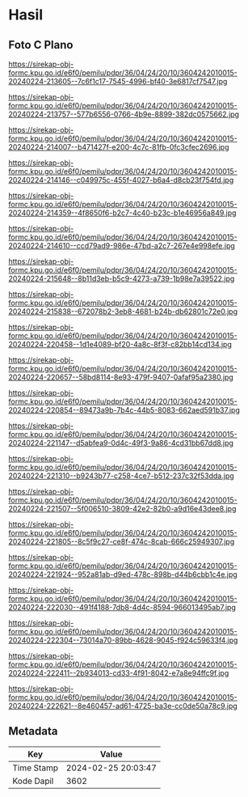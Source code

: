 # Hasil

## Foto C Plano

https://sirekap-obj-formc.kpu.go.id/e6f0/pemilu/pdpr/36/04/24/20/10/3604242010015-20240224-213605--7c6f1c17-7545-4996-bf40-3e6817cf7547.jpg

https://sirekap-obj-formc.kpu.go.id/e6f0/pemilu/pdpr/36/04/24/20/10/3604242010015-20240224-213757--577b6556-0766-4b9e-8899-382dc0575662.jpg

https://sirekap-obj-formc.kpu.go.id/e6f0/pemilu/pdpr/36/04/24/20/10/3604242010015-20240224-214007--b471427f-e200-4c7c-81fb-0fc3cfec2696.jpg

https://sirekap-obj-formc.kpu.go.id/e6f0/pemilu/pdpr/36/04/24/20/10/3604242010015-20240224-214146--c049975c-455f-4027-b6a4-d8cb23f754fd.jpg

https://sirekap-obj-formc.kpu.go.id/e6f0/pemilu/pdpr/36/04/24/20/10/3604242010015-20240224-214359--4f8650f6-b2c7-4c40-b23c-b1e46956a849.jpg

https://sirekap-obj-formc.kpu.go.id/e6f0/pemilu/pdpr/36/04/24/20/10/3604242010015-20240224-214610--ccd79ad9-986e-47bd-a2c7-267e4e998efe.jpg

https://sirekap-obj-formc.kpu.go.id/e6f0/pemilu/pdpr/36/04/24/20/10/3604242010015-20240224-215648--8b11d3eb-b5c9-4273-a739-1b98e7a39522.jpg

https://sirekap-obj-formc.kpu.go.id/e6f0/pemilu/pdpr/36/04/24/20/10/3604242010015-20240224-215838--672078b2-3eb8-4681-b24b-db62801c72e0.jpg

https://sirekap-obj-formc.kpu.go.id/e6f0/pemilu/pdpr/36/04/24/20/10/3604242010015-20240224-220458--1d1e4089-bf20-4a8c-8f3f-c82bb14cd134.jpg

https://sirekap-obj-formc.kpu.go.id/e6f0/pemilu/pdpr/36/04/24/20/10/3604242010015-20240224-220657--58bd8114-8e93-479f-9407-0afaf95a2380.jpg

https://sirekap-obj-formc.kpu.go.id/e6f0/pemilu/pdpr/36/04/24/20/10/3604242010015-20240224-220854--89473a9b-7b4c-44b5-8083-662aed591b37.jpg

https://sirekap-obj-formc.kpu.go.id/e6f0/pemilu/pdpr/36/04/24/20/10/3604242010015-20240224-221147--d5abfea9-0d4c-49f3-9a86-4cd31bb67dd8.jpg

https://sirekap-obj-formc.kpu.go.id/e6f0/pemilu/pdpr/36/04/24/20/10/3604242010015-20240224-221310--b9243b77-c258-4ce7-b512-237c32f53dda.jpg

https://sirekap-obj-formc.kpu.go.id/e6f0/pemilu/pdpr/36/04/24/20/10/3604242010015-20240224-221507--5f006510-3809-42e2-82b0-a9d16e43dee8.jpg

https://sirekap-obj-formc.kpu.go.id/e6f0/pemilu/pdpr/36/04/24/20/10/3604242010015-20240224-221805--8c5f9c27-ce8f-474c-8cab-666c25949307.jpg

https://sirekap-obj-formc.kpu.go.id/e6f0/pemilu/pdpr/36/04/24/20/10/3604242010015-20240224-221924--952a81ab-d9ed-478c-898b-d44b6cbb1c4e.jpg

https://sirekap-obj-formc.kpu.go.id/e6f0/pemilu/pdpr/36/04/24/20/10/3604242010015-20240224-222030--491f4188-7db8-4d4c-8594-966013495ab7.jpg

https://sirekap-obj-formc.kpu.go.id/e6f0/pemilu/pdpr/36/04/24/20/10/3604242010015-20240224-222304--73014a70-89bb-4628-9045-f924c59633f4.jpg

https://sirekap-obj-formc.kpu.go.id/e6f0/pemilu/pdpr/36/04/24/20/10/3604242010015-20240224-222411--2b934013-cd33-4f91-8042-e7a8e94ffc9f.jpg

https://sirekap-obj-formc.kpu.go.id/e6f0/pemilu/pdpr/36/04/24/20/10/3604242010015-20240224-222621--8e460457-ad61-4725-ba3e-cc0de50a78c9.jpg


## Metadata

| Key        | Value               |
| ---------- | ------------------- |
| Time Stamp | 2024-02-25 20:03:47 |
| Kode Dapil | 3602                |



